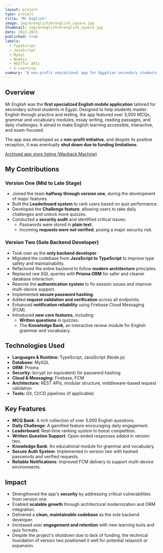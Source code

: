 ```yaml
---
layout: project
type: project
title: "Mr English"
image: img/mrenglish/mrenglish_square.jpg
thumbnail: img/mrenglish/mrenglish_square.jpg
date: 2022-2023
published: true
labels:
  - TypeScript
  - JavaScript
  - MySql
  - Nodejs
  - RESTful APIs
  - E-Learning
summary: "A non-profit educational app for Egyptian secondary students, offering interactive quizzes, daily challenges, a rich MCQ bank, and a structured grammar and vocabulary review system. I helped modernize the backend and added key features that improved learning and app reliability."
---
```


## Overview

*Mr English* was the **first specialized English mobile application** tailored for secondary school students in Egypt. Designed to help students master English through practice and testing, the app featured over 3,000 MCQs, grammar and vocabulary modules, essay writing, reading passages, and daily challenges. It aimed to make English learning accessible, interactive, and exam-focused.

The app was developed as a **non-profit initiative**, and despite its positive reception, it was eventually **shut down due to funding limitations**.

<a href="https://web.archive.org/web/20220915210507/https://play.google.com/store/apps/details?id=com.mrenglish.app" target="_blank">Archived app store listing (Wayback Machine)</a>

## My Contributions

### Version One (Mid to Late Stage)
- Joined the team **halfway through version one**, during the development of major features.
- Built the **Leaderboard system** to rank users based on quiz performance.
- Developed the **Challenge feature**, allowing users to take daily challenges and unlock more quizzes.
- Conducted a **security audit** and identified critical issues:
  - Passwords were stored in **plain text**.
  - Incoming **requests were not verified**, posing a major security risk.

### Version Two (Sole Backend Developer)
- Took over as the **only backend developer**.
- Migrated the codebase from **JavaScript to TypeScript** to improve type safety and maintainability.
- Refactored the entire backend to follow **modern architecture** principles.
- Replaced raw SQL queries with **Prisma ORM** for safer and cleaner database interaction.
- Rewrote the **authentication system** to fix session issues and improve multi-device support.
- Implemented **secure password hashing**.
- Added **request validation and verification** across all endpoints.
- Enhanced **notification reliability** using Firebase Cloud Messaging (FCM).
- Introduced **new core features**, including:
  - **Written questions** in quizzes.
  - The **Knowledge Bank**, an interactive review module for English grammar and vocabulary.

## Technologies Used

- **Languages & Runtime:** TypeScript, JavaScript (Node.js)
- **Database:** MySQL
- **ORM:** Prisma
- **Security:** bcrypt (or equivalent) for password hashing
- **Cloud & Messaging:** Firebase, FCM
- **Architecture:** REST APIs, modular structure, middleware-based request validation
- **Tools:** Git, CI/CD pipelines (if applicable)

## Key Features

- **MCQ Bank**: A rich collection of over 3,000 English questions.
- **Daily Challenge**: A gamified feature encouraging daily engagement.
- **Leaderboard**: Real-time ranking system to boost competition.
- **Written Question Support**: Open-ended responses added in version two.
- **Knowledge Bank**: An educational module for grammar and vocabulary.
- **Secure Auth System**: Implemented in version two with hashed passwords and verified requests.
- **Reliable Notifications**: Improved FCM delivery to support multi-device environments.

## Impact

- Strengthened the app's **security** by addressing critical vulnerabilities from version one.
- Enabled **scalable growth** through architectural modernization and ORM integration.
- Delivered a **clean, maintainable codebase** as the sole backend developer.
- Increased user **engagement and retention** with new learning tools and quiz formats.
- Despite the project's shutdown due to lack of funding, the technical foundation of version two positioned it well for potential relaunch or expansion.
